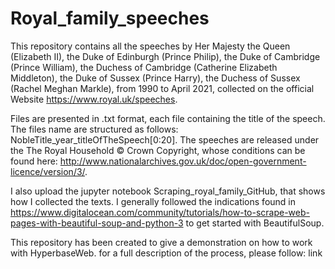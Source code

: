 # Royal_family_speeches

This repository contains all the speeches by Her Majesty the Queen (Elizabeth II), the Duke of Edinburgh (Prince Philip), the Duke of Cambridge (Prince William), the Duchess of Cambridge (Catherine Elizabeth Middleton), the Duke of Sussex (Prince Harry), the Duchess of Sussex (Rachel Meghan Markle), from 1990 to April 2021, collected on the official Website https://www.royal.uk/speeches.

Files are presented in .txt format, each file containing the title of the speech. The files name are structured as follows: NobleTitle_year_titleOfTheSpeech[0:20].
The speeches are released under the The Royal Household © Crown Copyright, whose conditions can be found here: http://www.nationalarchives.gov.uk/doc/open-government-licence/version/3/.

I also upload the jupyter notebook Scraping_royal_family_GitHub, that shows how I collected the texts. I generally followed the indications found in https://www.digitalocean.com/community/tutorials/how-to-scrape-web-pages-with-beautiful-soup-and-python-3 to get started with BeautifulSoup.

This repository has been created to give a demonstration on how to work with HyperbaseWeb. for a full description of the process, please follow: link
